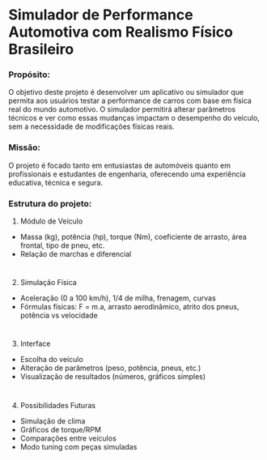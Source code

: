 # Simulador de Performance Automotiva com Realismo Físico Brasileiro


### Propósito:
O objetivo deste projeto é desenvolver um aplicativo ou simulador que permita aos usuários testar a performance de carros com base em física real do mundo automotivo. O simulador permitirá alterar parâmetros técnicos e ver como essas mudanças impactam o desempenho do veículo, sem a necessidade de modificações físicas reais.

### Missão:

O projeto é focado tanto em entusiastas de automóveis quanto em profissionais e estudantes de engenharia, oferecendo uma experiência educativa, técnica e segura.

### Estrutura do projeto:

1. Módulo de Veículo
- Massa (kg), potência (hp), torque (Nm), coeficiente de arrasto, área frontal, tipo de pneu, etc.
- Relação de marchas e diferencial
#
2. Simulação Física
- Aceleração (0 a 100 km/h), 1/4 de milha, frenagem, curvas
- Fórmulas físicas: F = m.a, arrasto aerodinâmico, atrito dos pneus, potência vs velocidade
#
3. Interface
- Escolha do veículo
- Alteração de parâmetros (peso, potência, pneus, etc.)
- Visualização de resultados (números, gráficos simples)
#
4. Possibilidades Futuras
- Simulação de clima
- Gráficos de torque/RPM
- Comparações entre veículos
- Modo tuning com peças simuladas
